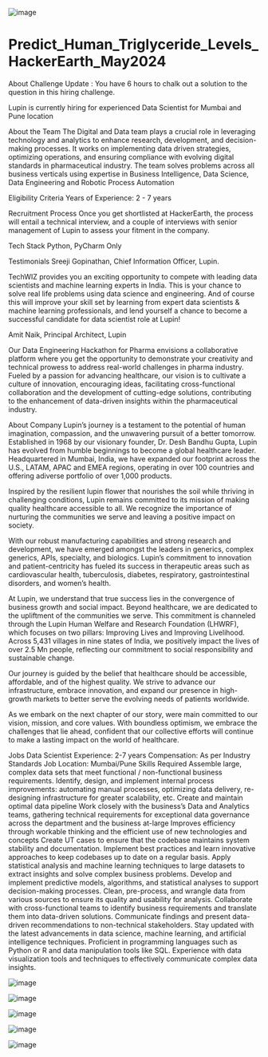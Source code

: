 ![image](https://github.com/aniiketbarphe/Predict_Human_Triglyceride_Levels_HackerEarth_May2024/assets/84449238/01a3db62-7193-4e29-ae14-f16591b5b052)

# Predict_Human_Triglyceride_Levels_HackerEarth_May2024

About Challenge
Update : You have 6 hours to chalk out a solution to the question in this hiring challenge.

Lupin is currently hiring for experienced Data Scientist for Mumbai and Pune location

About the Team
The Digital and Data team plays a crucial role in leveraging technology and analytics to enhance research, development, and decision-making processes. It works on implementing data driven strategies, optimizing operations, and ensuring compliance with evolving digital standards in pharmaceutical industry. The team solves problems across all business verticals using expertise in Business Intelligence, Data Science, Data Engineering and Robotic Process Automation

Eligibility Criteria
Years of Experience: 2 - 7 years

Recruitment Process
Once you get shortlisted at HackerEarth, the process will entail a technical interview, and a couple of interviews with senior management of Lupin to assess your fitment in the company.

Tech Stack 
Python, PyCharm Only

Testimonials
Sreeji Gopinathan, Chief Information Officer, Lupin.

TechWIZ provides you an exciting opportunity to compete with leading data scientists and machine learning experts in India. This is your chance to solve real life problems using data science and engineering. And of course this will improve your skill set by learning from expert data scientists & machine learning professionals, and lend yourself a chance to become a successful candidate for data scientist role at Lupin!

Amit Naik, Principal Architect, Lupin

Our Data Engineering Hackathon for Pharma envisions a collaborative platform where you get the opportunity to demonstrate your creativity and technical prowess to address real-world challenges in pharma industry. Fueled by a passion for advancing healthcare, our vision is to cultivate a culture of innovation, encouraging ideas, facilitating cross-functional collaboration and the development of cutting-edge solutions, contributing to the enhancement of data-driven insights within the pharmaceutical industry.

About Company
Lupin’s journey is a testament to the potential of human imagination, compassion, and the unwavering pursuit of a better tomorrow. Established in 1968 by our visionary founder, Dr. Desh Bandhu Gupta, Lupin has evolved from humble beginnings to become a global healthcare leader. Headquartered in Mumbai, India, we have expanded our footprint across the U.S., LATAM, APAC and EMEA regions, operating in over 100 countries and offering adiverse portfolio of over 1,000 products.

Inspired by the resilient lupin flower that nourishes the soil while thriving in challenging conditions, Lupin remains committed to its mission of making quality healthcare accessible to all. We recognize the importance of nurturing the communities we serve and leaving a positive impact on society.

With our robust manufacturing capabilities and strong research and development, we have emerged amongst the leaders in generics, complex generics, APIs, specialty, and biologics. Lupin’s commitment to innovation and patient-centricity has fueled its success in therapeutic areas such as cardiovascular health, tuberculosis, diabetes, respiratory, gastrointestinal disorders, and women’s health.

At Lupin, we understand that true success lies in the convergence of business growth and social impact. Beyond healthcare, we are dedicated to the upliftment of the communities we serve. This commitment is channeled through the Lupin Human Welfare and Research Foundation (LHWRF), which focuses on two pillars: Improving Lives and Improving Livelihood. Across 5,431 villages in nine states of India, we positively impact the lives of over 2.5 Mn people, reflecting our commitment to social responsibility and sustainable change.

Our journey is guided by the belief that healthcare should be accessible, affordable, and of the highest quality. We strive to advance our infrastructure, embrace innovation, and expand our presence in high-growth markets to better serve the evolving needs of patients worldwide.

As we embark on the next chapter of our story, were main committed to our vision, mission, and core values. With boundless optimism, we embrace the challenges that lie ahead, confident that our collective efforts will continue to make a lasting impact on the world of healthcare.

Jobs
Data Scientist
Experience: 2-7 years
Compensation: As per Industry Standards
Job Location: Mumbai/Pune
Skills Required
Assemble large, complex data sets that meet functional / non-functional business requirements.
Identify, design, and implement internal process improvements: automating manual processes, optimizing data delivery, re-designing infrastructure for greater scalability, etc.
Create and maintain optimal data pipeline
Work closely with the business’s Data and Analytics teams, gathering technical requirements for exceptional data governance across the department and the business at-large
Improves efficiency through workable thinking and the efficient use of new technologies and concepts
Create UT cases to ensure that the codebase maintains system stability and documentation.
Implement best practices and learn innovative approaches to keep codebases up to date on a regular basis.
Apply statistical analysis and machine learning techniques to large datasets to extract insights and solve complex business problems. 
Develop and implement predictive models, algorithms, and statistical analyses to support decision-making processes. 
Clean, pre-process, and wrangle data from various sources to ensure its quality and usability for analysis. 
Collaborate with cross-functional teams to identify business requirements and translate them into data-driven solutions. 
Communicate findings and present data-driven recommendations to non-technical stakeholders. 
Stay updated with the latest advancements in data science, machine learning, and artificial intelligence techniques. 
Proficient in programming languages such as Python or R and data manipulation tools like SQL. 
Experience with data visualization tools and techniques to effectively communicate complex data insights.

![image](https://github.com/aniiketbarphe/Predict_Human_Triglyceride_Levels_HackerEarth_May2024/assets/84449238/beabc562-4c1f-42fd-942e-fb671b054bea)

![image](https://github.com/aniiketbarphe/Predict_Human_Triglyceride_Levels_HackerEarth_May2024/assets/84449238/9f392f0e-c35f-40dd-96a8-0dfd9a146f3f)

![image](https://github.com/aniiketbarphe/Predict_Human_Triglyceride_Levels_HackerEarth_May2024/assets/84449238/b4d91b31-663d-46f3-9a1c-bb9531e982e9)

![image](https://github.com/aniiketbarphe/Predict_Human_Triglyceride_Levels_HackerEarth_May2024/assets/84449238/1006b5b9-c963-4939-83d2-683df0dceac8)

![image](https://github.com/aniiketbarphe/Predict_Human_Triglyceride_Levels_HackerEarth_May2024/assets/84449238/3c720e79-8da6-4e7c-9b48-4743f043b65a)




